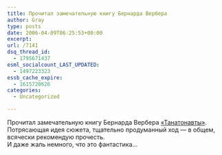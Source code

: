 ```yaml
---
title: Прочитал замечательную книгу Бернарда Вербера
author: Gray
type: posts
date: 2006-04-09T06:25:53+00:00
excerpt:
url: /7141
dsq_thread_id:
  - 1795671437
esml_socialcount_LAST_UPDATED:
  - 1497223323
essb_cache_expire:
  - 1615728626
categories:
  - Uncategorized

---
```








Прочитал замечательную книгу Бернарда Вербера <a href="http://www.ozon.ru/context/detail/id/2497671/?partner=searchengines" target="_blank">&#171;Танатонавты&#187;</a>. Потрясающая идея сюжета, тщательно продуманный ход &#8212; в общем, всячески рекомендую прочесть.  
И даже жаль немного, что это фантастика&#8230;